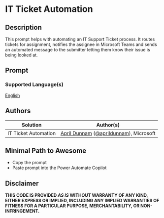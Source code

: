 # IT Ticket Automation

## Description

This prompt helps with automating an IT Support Ticket process. It routes tickets for assignment, notifies the assignee in Microsoft Teams and sends an automated message to the submitter letting them know their issue is being looked at. 

## Prompt

### Supported Language(s)

[English](./en-us/prompt.md)

## Authors

Solution|Author(s)
--------|---------
IT Ticket Automation| [April Dunnam](https://www.github.com/aprildunnam) ([@aprildunnam](https://twitter.com/aprildunnam)), Microsoft

## Minimal Path to Awesome

* Copy the prompt
* Paste prompt into the Power Automate Copilot

## Disclaimer

**THIS CODE IS PROVIDED *AS IS* WITHOUT WARRANTY OF ANY KIND, EITHER EXPRESS OR IMPLIED, INCLUDING ANY IMPLIED WARRANTIES OF FITNESS FOR A PARTICULAR PURPOSE, MERCHANTABILITY, OR NON-INFRINGEMENT.**

